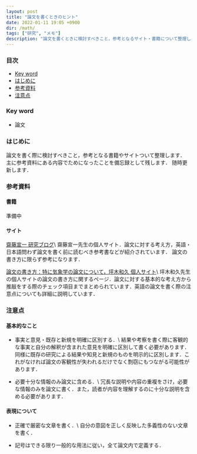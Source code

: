 ```yaml
---
layout: post
title: "論文を書くときのヒント"
date: 2022-01-11 19:05 +0900
dir: /math/
tags: ["研究", "メモ"]
description: "論文を書くときに検討すべきこと，参考となるサイト・書籍について整理します．随時更新します．"
---
```


### 目次
- [Key word](#key-word)
- [はじめに](#はじめに)
- [参考資料](#参考資料)
- [注意点](#注意点)

### Key word
- 論文

### はじめに
論文を書く際に検討すべきこと，参考となる書籍やサイトついて整理します．
主に参考資料にある内容でためになったことを備忘録として残します．
随時更新します．

### 参考資料
#### 書籍
準備中

#### サイト
[齋藤宣一 研究ブログ](https://researchmap.jp/read0080052/研究ブログ)\\
齋藤宣一先生の個人サイト．論文に対する考え方，英語・日本語問わず論文を書く前に読むべき参考書などが紹介されています．
論文の書き方に限らず参考になります．

[論文の書き方：特に気象学の論文について，坪木和久 個人サイト](http://www.rain.hyarc.nagoya-u.ac.jp/~tsuboki/ronbun/index_ronbun.html)\\
坪木和久先生の個人サイトの論文の書き方に関するページ．論文に対する基本的な考え方から推敲をする際のチェック項目までまとめられています．英語の論文を書く際の注意点についても詳細に説明しています．

### 注意点
#### 基本的なこと
- 事実と意見・既存と新規を明確に区別する．\\
結果や考察を書く際に客観的な事実と自分の解釈が含まれた意見を明確に区別して書く必要があります．同様に既存の研究による結果や知見と新規のものを明示的に区別します．これがなければ論文の客観性が失われるだけでなく剽窃にもつながる可能性があります．

- 必要十分な情報のみ論文に含める．\\
冗長な説明や内容の重複をさけ，必要な情報のみを論文に書く．また，読者が内容を理解するのに十分な説明を含める必要があります．

<!-- - 論文，特にイントロは短い方が良い． -->

#### 表現について
- 正確で厳密な文章を書く．\\
自分の意図を正しく反映した多義性のない文章を書く．

- 記号はできる限り一般的な用法に従い，全て論文内で定義する．

<!-- 数学的表現について -->

<!-- #### 構成について
- 研究背景，動機・目的，解析方法，結果 -->
